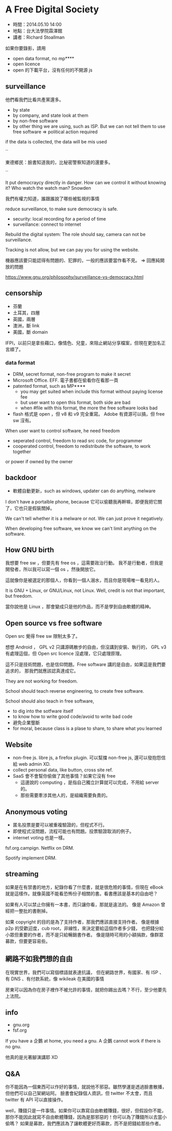 # A Free Digital Society

  - 時間：2014.05.10 14:00
  - 地點：台大法學院霖澤館
  - 講者：Richard Stoallman

如果你要錄影，請用
  - open data format, no mp****
  - open licence
  - open 的下載平台，沒有任何的不開源 js

## surveillance

他們看我們比看共產黨還多。

  - by state
  - by company, and state look at them
  - by non-free software
  - by other thing we are using, such as ISP. But we can not tell them to use
	free software
	=> political action required

if the data is collected, the data will be mis used

``

東德鄉民：臉書知道我的，比秘密警察知道的還要多。

``

It put democraycy directly in danger.
How can we control it without knowing it?
Who watch the watch man? Snowden

我們有權力知道，誰跟誰說了哪些被監視的事情

reduce surveillance, to make sure democracy is safe.
  - security: local recording for a period of time
  - surveillance: connect to internet

Rebuild the digital system: The role should say, camera can not be
surveillance.

Tracking is not allow, but we can pay you for using the website.

機器應該要只能認得有問題的、犯罪的，一般的應該要當作看不見。 => 回應純開放的問題

https://www.gnu.org/philosophy/surveillance-vs-democracy.html

## censorship
  - 芬蘭
  - 土耳其，四層
  - 英國，兩層
  - 澳洲，斷 link
  - 美國，斷 domain

IFPI，以前只是拿些藉口，像情色、兒童，來阻止網站分享檔案，但現在更加名正言順了。


### data format

  - DRM, secret format, non-free program to make it secret
  - Microsoft Office.
    EFF.  電子書都在偷看你在看那一頁
  - patented format, such as MP****
      - you may get suited when include this format without paying license fee
	  - but user want to open this format, both side are bad
	  - when #file with this format, the more the free software looks bad
  - flash 格式是 open ，但 v8 和 v9 完全重寫。 Adobe 有資源可以搞，但 free sw
	沒有。

When user want to control software, he need freedom
  - seperated control, freedom to read src code, for programmer
  - cooperated control, freedom to redistribute the software, to work together

or power if owned by the owner

## backdoor

  - 軟體自動更新，such as windows, updater can do anything, melware

I don't have a portalble phone, because
它可以偷聽我再幹嘛，即便我把它關了，它也只是假裝關掉。

We can't tell whether it is a melware or not. We can just prove it negatively.

When developing free software, we know we can't limit anything on the software.


## How GNU birth

我想要 free sw ，但要先有 free os ，這需要政治行動。
我不是行動者，但我是開發者，所以我可以寫一個 os ，然後開放它。

這就像你是被選定的那個人，你看到一個人溺水，而且你是現場唯一看見的人。

It is GNU + Linux, or GNU/Linux, not Linux.
Well, credit is not that important, but freedom.

當你說他是 Linux ，那會變成只是他的作品，而不是學到自由軟體的精神。

## Open source vs free software

Open src 覺得 free sw 限制太多了。

想想 Android ， GPL v2 只講源碼散步的自由，但沒講到安裝、執行的， GPL v3
有處理這個，但 Open src licence 沒處理，它只處理原理。

這不只是技術問題，也是信仰問題。Free software 講的是自由，如果這是我們要追求的，
那我們就應該認真達成它。

They are not working for freedom.

School should teach reverse engineering, to create free software.

School should also teach in free software,
  - to dig into the sotfware itself
  - to know how to write good code/avoid to write bad code
  - 避免企業壟斷
  - for moral, because class is a plase to share, to share what you learned

## Website
  - non-free js. libre js, a firefox plugin. 可以幫擋 non-free js, 還可以發抱怨信給 web admin XD.
  - collect personal data, like button, cross site ref.
  - SaaS 會不會幫你偷做了其他事情？如果它沒有 free
    - 這邊說的 computing ，是指自己獨立計算就可以完成，不用給 server 的。
	- 那些需要牽涉其他人的，是組織需要負責的。

## Anonymous voting
  - 匿名投票是要可以被重複驗證的，但程式不行。
  - 即使程式沒問題，流程可能也有問題。投票驗證取消的例子。
  - internet voting 也是一樣。


fsf.org.campign. Netflix on DRM.

Spotify implement DRM.

## streaming

如果是在有禁書的地方，紀錄你看了什麼書，就是很危險的事情，但現在 eBook
就是這樣作。就像英國不能看恐怖份子相關的書。看書應該是基本的自由吧？

如果有人可以禁止你擁有一本書，而只讓你看，那就是違法的。
像是 Amazon 曾經把一整批的書刪掉。

如果 copyright 的目的是為了支持作者，那我們應該直接支持作者。
像是根據 p2p 的受歡迎度，cub root，非線性，來決定要給這個作者多少錢，
也把錢分給小眾但重要的作者，而不是只給暢銷書作者。
像是隨時可用的小額捐款，像群眾募款，但要更容易些。

## 網路不如我們想的自由

在現實世界，我們可以寫個標語就表達抗議，
但在網路世界，有國家、有 ISP 、有 DNS 、有付款系統，像 wikileak 在美國的事情

房東可以因為你在房子裡作不被允許的事情，就把你踢出去嗎？不行，至少他要先上法院。


## info

  - gnu.org
  - fsf.org

If you have a 企鵝 at home, you need a gnu. A 企鵝 cannot work if there is no
gnu.

他真的是光著腳演講耶 XD

## Q&A

你不能因為一個東西可以作好的事情，就說他不邪惡。雖然學運是透過臉書散播，但他們可以自己架網站阿。
臉書會紀錄個人資訊，但 twitter 不太會，而且 twitter 有 API 可以直接操作。

well，賺錢只是一件事情。如果你可以靠寫自由軟體賺錢，很好，但假設你不能，
那你不能因此就寫不自由軟體賺錢，因為是那邪惡的！你可以為了賺錢所以去當小偷嗎？
如果是募款，我們應該為了讓軟體更好而募款，而不是把錢給那些作者。

